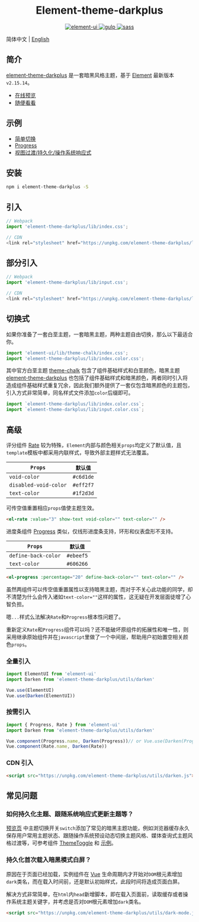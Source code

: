 <h1 align="center">Element-theme-darkplus</h1>

<p align="center">
  <a href="https://github.com/ElemeFE/element">
    <img src="https://img.shields.io/badge/element--ui-2.15.14-blue.svg" alt="element-ui" />
  </a>
  <a href="https://github.com/gulpjs/gulp">
    <img src="https://img.shields.io/badge/gulp-4.0.2-brightgreen.svg" alt="gulp" />
  </a>
  <a href="https://github.com/sass/dart-sass">
    <img src="https://img.shields.io/badge/sass-1.32.13-important.svg" alt="sass" />
  </a>
</p>

简体中文 | [English](README.en.md)

## 简介

[element-theme-darkplus](https://github.com/dongwei1125/theme-dark) 是一套暗黑风格主题，基于 [Element](https://github.com/ElemeFE/element) 最新版本`v2.15.14`。

 - [在线预览](https://dongwei1125.github.io/theme-dark)
 - [随便看看](https://juejin.cn/post/7254372820172030011)

## 示例

 - [简单切换](https://codepen.io/dongwei1125/pen/VwOoWLy)
 - [Progress](https://codepen.io/dongwei1125/pen/vYwoZez)
 - [视图过渡/持久化/操作系统响应式](https://codepen.io/dongwei1125/pen/dyExzaP)

## 安装

```bash
npm i element-theme-darkplus -S
```

## 引入

```javascript
// Webpack
import 'element-theme-darkplus/lib/index.css';

// CDN
<link rel="stylesheet" href="https://unpkg.com/element-theme-darkplus/lib/index.css">
```

## 部分引入

```javascript
// Webpack
import 'element-theme-darkplus/lib/input.css';

// CDN
<link rel="stylesheet" href="https://unpkg.com/element-theme-darkplus/lib/input.css">
```

## 切换式

如果你准备了一套白垩主题，一套暗黑主题，两种主题自由切换，那么以下最适合你。

```javascript
import 'element-ui/lib/theme-chalk/index.css';
import 'element-theme-darkplus/lib/index.color.css';
```

其中官方白垩主题 [theme-chalk](https://github.com/ElementUI/theme-chalk) 包含了组件基础样式和白垩颜色，暗黑主题 [element-theme-darkplus](https://github.com/dongwei1125/theme-dark) 也包括了组件基础样式和暗黑颜色，两者同时引入将造成组件基础样式重复冗余，因此我们额外提供了一套仅包含暗黑颜色的主题包，引入方式非常简单，同名样式文件添加`color`后缀即可。

```javascript
import `element-theme-darkplus/lib/index.color.css`;
import `element-theme-darkplus/lib/input.color.css`;
```

## 高级

评分组件 [Rate](https://github.com/ElemeFE/element/blob/master/packages/rate/src/main.vue) 较为特殊，`Element`内部与颜色相关`props`均定义了默认值，且`template`模板中都采用内联样式，导致外部主题样式无法覆盖。

| `Props` | `默认值` |
| --- | --- |
| `void-color` | `#c6d1de` |
| `disabled-void-color` | `#eff2f7` |
| `text-color` | `#1f2d3d` |

可传空值重置相应`props`值使主题生效。

```html
<el-rate :value="3" show-text void-color="" text-color="" />
```

进度条组件 [Progress](https://github.com/ElemeFE/element/blob/master/packages/progress/src/progress.vue) 类似，仅线形进度条支持，环形和仪表盘形不支持。

| `Props` | `默认值` |
| --- | --- |
| `define-back-color` | `#ebeef5` |
| `text-color` | `#606266` |

```html
<el-progress :percentage="20" define-back-color="" text-color="" />
```

虽然两组件可以传空值重置属性以支持暗黑主题，而对于不关心此功能的同学，却不清楚为什么会传入诸如`text-color=""`这样的属性，这无疑在开发层面徒增了心智负担。

嗯`...`样式么法解决`Rate`和`Progress`根本性问题了。

重新定义`Rate`和`Progress`组件可以吗？还不能破坏原组件的拓展性和唯一性，则采用继承原始组件并在`javascript`里做了一个中间层，帮助用户初始置空相关颜色`props`。

### 全量引入

```javascript
import ElementUI from 'element-ui'
import Darken from 'element-theme-darkplus/utils/darken'

Vue.use(ElementUI)
Vue.use(Darken(ElementUI))
```

### 按需引入

```javascript
import { Progress, Rate } from 'element-ui'
import Darken from 'element-theme-darkplus/utils/darken'

Vue.component(Progress.name, Darken(Progress))// or Vue.use(Darken(Progress))
Vue.component(Rate.name, Darken(Rate))
```

### CDN 引入

```html
<script src="https://unpkg.com/element-theme-darkplus/utils/darken.js"></script>
```

## 常见问题

### 如何持久化主题、跟随系统响应式更新主题等？

[预览页](https://dongwei1125.github.io/theme-dark) 中主题切换开关`switch`添加了常见的暗黑主题功能，例如浏览器缓存永久保存用户常用主题状态、跟随操作系统预设动态切换主题风格、媒体查询式主题风格过渡等，可参考组件 [ThemeToggle](https://github.com/dongwei1125/theme-dark/tree/master/docs/components/ThemeToggle/dark) 和 [示例](https://codepen.io/dongwei1125/pen/dyExzaP)。

### 持久化首次载入暗黑模式白屏？

原因在于页面已经加载，实例组件在 [Vue](https://v2.cn.vuejs.org/v2/api/#%E9%80%89%E9%A1%B9-%E7%94%9F%E5%91%BD%E5%91%A8%E6%9C%9F%E9%92%A9%E5%AD%90) 生命周期内才开始对`DOM`根元素增加`dark`类名，而在载入时间前，还是默认初始样式，此段时间将造成页面白屏。

解决方式非常简单，在`html`内`head`新增脚本，即在载入页面前，读取缓存或者操作系统主题关键字，并考虑是否对`DOM`根元素增加`dark`类名。

```html
<script src="https://unpkg.com/element-theme-darkplus/utils/dark-mode.js"></script>
```
